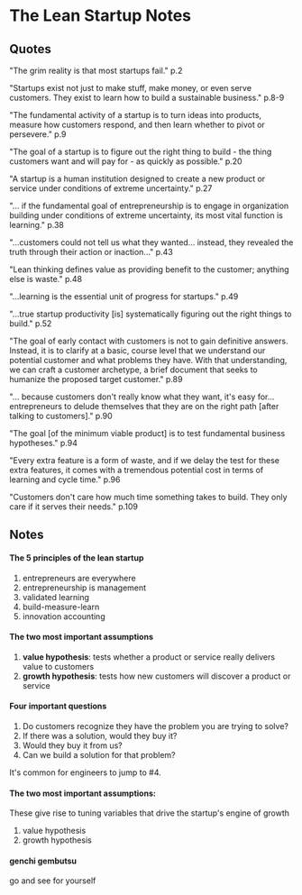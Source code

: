 # The Lean Startup Notes

## Quotes

"The grim reality is that most startups fail." p.2

"Startups exist not just to make stuff, make money, or even serve customers.  They exist to learn how to build a sustainable business." p.8-9

"The fundamental activity of a startup is to turn ideas into products, measure how customers respond, and then learn whether to pivot or persevere." p.9

"The goal of a startup is to figure out the right thing to build - the thing customers want and will pay for - as quickly as possible." p.20

"A startup is a human institution designed to create a new product or service under conditions of extreme uncertainty." p.27

"... if the fundamental goal of entrepreneurship is to engage in organization building under conditions of extreme uncertainty, its most vital function is learning." p.38

"...customers could not tell us what they wanted... instead, they revealed the truth through their action or inaction..." p.43

"Lean thinking defines value as providing benefit to the customer; anything else is waste." p.48

"...learning is the essential unit of progress for startups." p.49

"...true startup productivity [is] systematically figuring out the right things to build." p.52

"The goal of early contact with customers is not to gain definitive answers.  Instead, it is to clarify at a basic, course level that we understand our potential customer and what problems they have.  With that understanding, we can craft a customer archetype, a brief document that seeks to humanize the proposed target customer." p.89

"... because customers don't really know what they want, it's easy for... entrepreneurs to delude themselves that they are on the right path [after talking to customers]." p.90

"The goal [of the minimum viable product] is to test fundamental business hypotheses." p.94

"Every extra feature is a form of waste, and if we delay the test for these extra features, it comes with a tremendous potential cost in terms of learning and cycle time." p.96

"Customers don't care how much time something takes to build.  They only care if it serves their needs." p.109



## Notes

#### The 5 principles of the lean startup

1. entrepreneurs are everywhere
2. entrepreneurship is management 
3. validated learning
4. build-measure-learn
5. innovation accounting

#### The two most important assumptions

1. **value hypothesis**: tests whether a product or service really delivers value to customers
2. **growth hypothesis**: tests how new customers will discover a product or service

#### Four important questions

1. Do customers recognize they have the problem you are trying to solve?
2. If there was a solution, would they buy it?
3. Would they buy it from us?
4. Can we build a solution for that problem?

It's common for engineers to jump to #4.

#### The two most important assumptions:

These give rise to tuning variables that drive the startup's engine of growth

1. value hypothesis
2. growth hypothesis

#### genchi gembutsu

go and see for yourself


